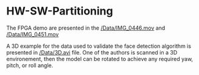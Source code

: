 # HW-SW-Partitioning
The FPGA demo are presented in the [/Data/IMG_0446.mov](https://github.com/corneliuzaharia/HW-SW-Partitioning/blob/codespace-corneliuzaharia-ideal-rotary-phone-9pwpxp4xgrvcx94g/Data/IMG_0446.MOV) and [/Data/IMG_0451.mov](https://github.com/corneliuzaharia/HW-SW-Partitioning/blob/codespace-corneliuzaharia-ideal-rotary-phone-9pwpxp4xgrvcx94g/Data/IMG_0451.MOV)

A 3D example for the data used to validate the face detection algorithm is presented in [/Data/3D.avi](https://github.com/corneliuzaharia/HW-SW-Partitioning/blob/codespace-corneliuzaharia-ideal-rotary-phone-9pwpxp4xgrvcx94g/Data/3D.avi) file.
One of the authors is scanned in a 3D environement, then the model can be rotated to achieve any required yaw, pitch, or roll angle.
